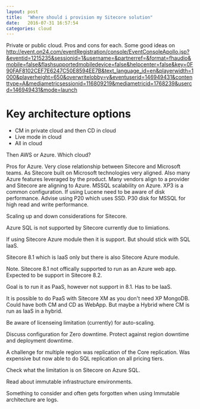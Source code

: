 ```yaml
---
layout: post
title:  "Where should i provision my Sitecore solution"
date:   2016-07-31 16:57:54
categories: cloud
---
```

Private or public cloud. Pros and cons for each. Some good ideas on http://event.on24.com/eventRegistration/console/EventConsoleApollo.jsp?&eventid=1215235&sessionid=1&username=&partnerref=&format=fhaudio&mobile=false&flashsupportedmobiledevice=false&helpcenter=false&key=0F90FAF8102CEF7E6247C50E8594EE7B&text_language_id=en&playerwidth=1000&playerheight=650&overwritelobby=y&eventuserid=146949431&contenttype=A&mediametricsessionid=116809219&mediametricid=1768239&usercd=146949431&mode=launch

# Key architecture options

- CM in private cloud and then CD in cloud
- Live mode in cloud
- All in cloud

Then AWS or Azure. Which cloud?

Pros for Azure.
Very close relationship between Sitecore and Microsoft teams. As Sitecore built on Microsoft technologies very aligned. Also many Azure features leveraged by the product.
Many vendors align to a provider and Sitecore are aligning to Azure.
MSSQL scalability on Azure.
XP3 is a common configuration.
If using Lucene need to be aware of disk performance. Advise using P20 which uses SSD. P30 disk for MSSQL for high read and write performance.

Scaling up and down considerations for Sitecore.

Azure SQL is not supported by Sitecore currently due to limiations.

If using Sitecore Azure module then it is support. But should stick with SQL IaaS.

Sitecore 8.1 which is IaaS only but there is also Sitecore Azure module.

Note. Sitecore 8.1 not offically supported to run as an Azure web app. Expected to be support in Sitecore 8.2.

Goal is to run it as PaaS, however not support in 8.1. Has to be IaaS.

It is possible to do PaaS with Sitecore XM as you don't need XP MongoDB. Could have both CM and CD as WebApp. But maybe a Hybrid where CM is run as IaaS in a hybrid.

Be aware of licenseing limitation (currently) for auto-scaling.

Discuss configuration for Zero downtime. Protect against region downtime and deployment downtime.

A challenge for multiple region was replication of the Core replication. Was expensive but now able to do SQL replication on all pricing tiers.

Check what the limitation is on Sitecore on Azure SQL.

Read about immutable infrastructure environments.

Something to consider and often gets forgotten when using Immutable architecture are logs.